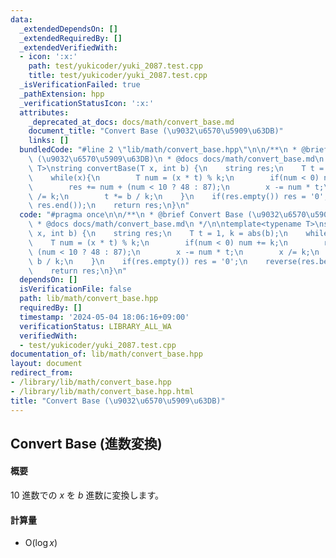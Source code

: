 ```yaml
---
data:
  _extendedDependsOn: []
  _extendedRequiredBy: []
  _extendedVerifiedWith:
  - icon: ':x:'
    path: test/yukicoder/yuki_2087.test.cpp
    title: test/yukicoder/yuki_2087.test.cpp
  _isVerificationFailed: true
  _pathExtension: hpp
  _verificationStatusIcon: ':x:'
  attributes:
    _deprecated_at_docs: docs/math/convert_base.md
    document_title: "Convert Base (\u9032\u6570\u5909\u63DB)"
    links: []
  bundledCode: "#line 2 \"lib/math/convert_base.hpp\"\n\n/**\n * @brief Convert Base\
    \ (\u9032\u6570\u5909\u63DB)\n * @docs docs/math/convert_base.md\n */\n\ntemplate<typename\
    \ T>\nstring convertBase(T x, int b) {\n    string res;\n    T t = 1, k = abs(b);\n\
    \    while(x){\n        T num = (x * t) % k;\n        if(num < 0) num += k;\n\
    \        res += num + (num < 10 ? 48 : 87);\n        x -= num * t;\n        x\
    \ /= k;\n        t *= b / k;\n    }\n    if(res.empty()) res = '0';\n    reverse(res.begin(),\
    \ res.end());\n    return res;\n}\n"
  code: "#pragma once\n\n/**\n * @brief Convert Base (\u9032\u6570\u5909\u63DB)\n\
    \ * @docs docs/math/convert_base.md\n */\n\ntemplate<typename T>\nstring convertBase(T\
    \ x, int b) {\n    string res;\n    T t = 1, k = abs(b);\n    while(x){\n    \
    \    T num = (x * t) % k;\n        if(num < 0) num += k;\n        res += num +\
    \ (num < 10 ? 48 : 87);\n        x -= num * t;\n        x /= k;\n        t *=\
    \ b / k;\n    }\n    if(res.empty()) res = '0';\n    reverse(res.begin(), res.end());\n\
    \    return res;\n}\n"
  dependsOn: []
  isVerificationFile: false
  path: lib/math/convert_base.hpp
  requiredBy: []
  timestamp: '2024-05-04 18:06:16+09:00'
  verificationStatus: LIBRARY_ALL_WA
  verifiedWith:
  - test/yukicoder/yuki_2087.test.cpp
documentation_of: lib/math/convert_base.hpp
layout: document
redirect_from:
- /library/lib/math/convert_base.hpp
- /library/lib/math/convert_base.hpp.html
title: "Convert Base (\u9032\u6570\u5909\u63DB)"
---
```

## Convert Base (進数変換)

#### 概要

10 進数での $x$ を $b$ 進数に変換します。

#### 計算量

- $\mathrm{O}(\log x)$